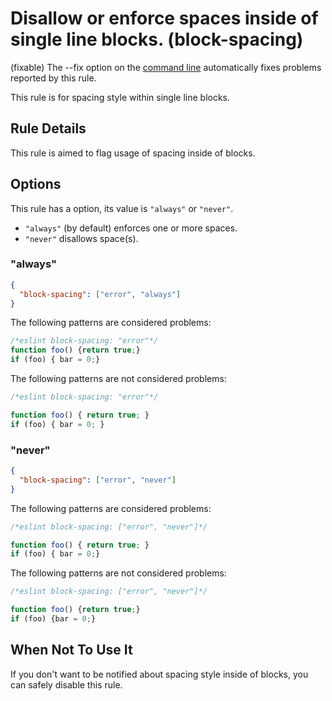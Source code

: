 # Disallow or enforce spaces inside of single line blocks. (block-spacing)

(fixable) The --fix option on the [command line](../user-guide/command-line-interface#fix) automatically fixes problems reported by this rule.

This rule is for spacing style within single line blocks.

## Rule Details

This rule is aimed to flag usage of spacing inside of blocks.

## Options

This rule has a option, its value is `"always"` or `"never"`.

- `"always"` (by default) enforces one or more spaces.
- `"never"` disallows space(s).

### "always"

```json
{
  "block-spacing": ["error", "always"]
}
```

The following patterns are considered problems:

```js
/*eslint block-spacing: "error"*/
function foo() {return true;}
if (foo) { bar = 0;}
```

The following patterns are not considered problems:

```js
/*eslint block-spacing: "error"*/

function foo() { return true; }
if (foo) { bar = 0; }
```

### "never"

```json
{
  "block-spacing": ["error", "never"]
}
```

The following patterns are considered problems:

```js
/*eslint block-spacing: ["error", "never"]*/

function foo() { return true; }
if (foo) { bar = 0;}
```

The following patterns are not considered problems:

```js
/*eslint block-spacing: ["error", "never"]*/

function foo() {return true;}
if (foo) {bar = 0;}
```

## When Not To Use It

If you don't want to be notified about spacing style inside of blocks, you can safely disable this rule.
